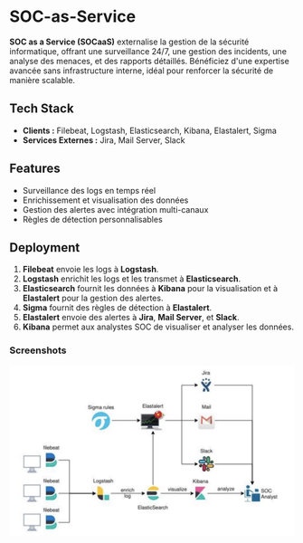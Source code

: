 # SOC-as-Service

**SOC as a Service (SOCaaS)** externalise la gestion de la sécurité informatique, offrant une surveillance 24/7, une gestion des incidents, une analyse des menaces, et des rapports détaillés. Bénéficiez d'une expertise avancée sans infrastructure interne, idéal pour renforcer la sécurité de manière scalable.

## Tech Stack

- **Clients :** Filebeat, Logstash, Elasticsearch, Kibana, Elastalert, Sigma
- **Services Externes :** Jira, Mail Server, Slack

## Features

- Surveillance des logs en temps réel
- Enrichissement et visualisation des données
- Gestion des alertes avec intégration multi-canaux
- Règles de détection personnalisables

## Deployment

1. **Filebeat** envoie les logs à **Logstash**.
2. **Logstash** enrichit les logs et les transmet à **Elasticsearch**.
3. **Elasticsearch** fournit les données à **Kibana** pour la visualisation et à **Elastalert** pour la gestion des alertes.
4. **Sigma** fournit des règles de détection à **Elastalert**.
5. **Elastalert** envoie des alertes à **Jira**, **Mail Server**, et **Slack**.
6. **Kibana** permet aux analystes SOC de visualiser et analyser les données.

### Screenshots

![App Screenshot](https://raw.githubusercontent.com/Agb242/Soc-as-Service/main/Screen%20Shot%202024-08-31%20at%2021.30.54.png)
